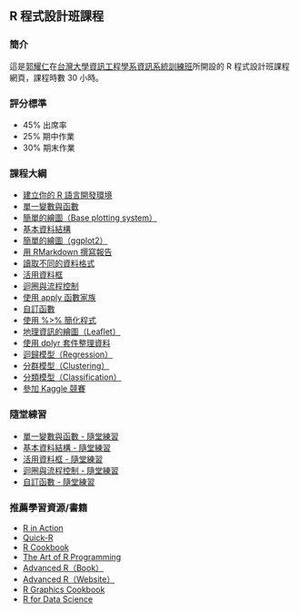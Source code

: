 ## R 程式設計班課程

### 簡介

這是[郭耀仁](https://www.facebook.com/yaojen.kuo.1)在[台灣大學資訊工程學系資訊系統訓練班](https://www.csie.ntu.edu.tw/train/)所開設的 R 程式設計班課程網頁，課程時數 30 小時。

### 評分標準

- 45% 出席率
- 25% 期中作業
- 30% 期末作業

### 課程大綱

- [建立你的 R 語言開發環境](https://yaojenkuo.github.io/r_programming/ch1)
- [單一變數與函數](https://yaojenkuo.github.io/r_programming/ch2)
- [簡單的繪圖（Base plotting system）](https://yaojenkuo.github.io/r_programming/ch3)
- [基本資料結構](https://yaojenkuo.github.io/r_programming/ch4)
- [簡單的繪圖（ggplot2）](https://yaojenkuo.github.io/r_programming/ch5)
- [用 RMarkdown 撰寫報告](https://yaojenkuo.github.io/r_programming/ch10)
- [讀取不同的資料格式](https://yaojenkuo.github.io/r_programming/ch6)
- [活用資料框](https://yaojenkuo.github.io/r_programming/ch7)
- [迴圈與流程控制](https://yaojenkuo.github.io/r_programming/ch8)
- [使用 apply 函數家族](https://yaojenkuo.github.io/r_programming/ch11)
- [自訂函數](https://yaojenkuo.github.io/r_programming/ch9)
- [使用 %>% 簡化程式](https://yaojenkuo.github.io/r_programming/ch12)
- [地理資訊的繪圖（Leaflet）](https://yaojenkuo.github.io/r_programming/ch13)
- [使用 dplyr 套件整理資料](https://yaojenkuo.github.io/r_programming/ch14)
- [迴歸模型（Regression）](https://yaojenkuo.github.io/r_programming/ch15)
- [分群模型（Clustering）](https://yaojenkuo.github.io/r_programming/ch16)
- [分類模型（Classification）](https://yaojenkuo.github.io/r_programming/ch17)
- [參加 Kaggle 競賽](https://yaojenkuo.github.io/r_programming/ch18)

### 隨堂練習

- [單一變數與函數 - 隨堂練習](https://yaojenkuo.github.io/r_programming/ch2_exercise)
- [基本資料結構 - 隨堂練習](https://yaojenkuo.github.io/r_programming/ch4_exercise)
- [活用資料框 - 隨堂練習](https://yaojenkuo.github.io/r_programming/ch7_exercise)
- [迴圈與流程控制 - 隨堂練習](https://yaojenkuo.github.io/r_programming/ch8_exercise)
- [自訂函數 - 隨堂練習](https://yaojenkuo.github.io/r_programming/ch9_exercise)

### 推薦學習資源/書籍

- [R in Action](https://www.manning.com/books/r-in-action-second-edition)
- [Quick-R](http://www.statmethods.net/)
- [R Cookbook](http://shop.oreilly.com/product/9780596809164.do)
- [The Art of R Programming](https://www.amazon.com/Art-Programming-Statistical-Software-Design/dp/1593273843)
- [Advanced R（Book）](https://www.amazon.com/Advanced-Chapman-Hall-Hadley-Wickham/dp/1466586966)
- [Advanced R（Website）](http://adv-r.had.co.nz/)
- [R Graphics Cookbook](http://shop.oreilly.com/product/0636920023135.do)
- [R for Data Science](http://r4ds.had.co.nz/)